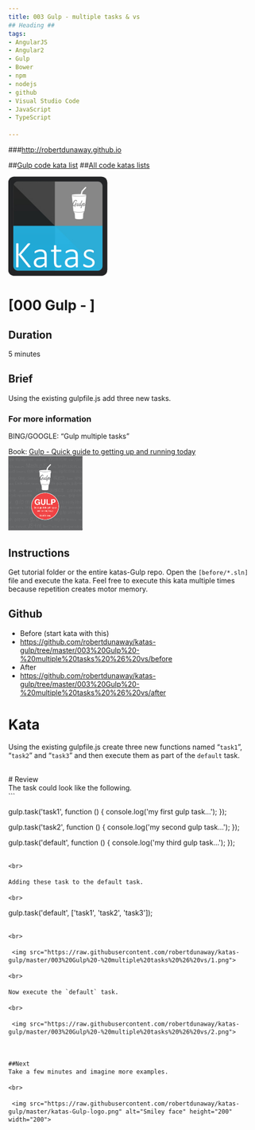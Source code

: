 ```yaml
---
title: 003 Gulp - multiple tasks & vs
## Heading ##
tags: 
- AngularJS
- Angular2
- Gulp
- Bower
- npm
- nodejs
- github
- Visual Studio Code
- JavaScript
- TypeScript

---
```


###http://robertdunaway.github.io

##[Gulp code kata list](http://mycodekatas.github.io/Gulp.html)
##[All code katas lists](http://mycodekatas.github.io/)

 <img src="https://raw.githubusercontent.com/robertdunaway/katas-gulp/master/katas-Gulp-logo.png" alt="Smiley face" height="200" width="200"> 

# [000 Gulp - ]

## Duration
 5 minutes

## Brief
Using the existing gulpfile.js add three new tasks.

### For more information 
BING/GOOGLE: “Gulp multiple tasks”

Book: 
[Gulp - Quick guide to getting up and running today](http://www.amazon.com/Gulp-Quick-guide-getting-running-ebook/dp/B010NXMFF6/)
<br>
<img src="https://raw.githubusercontent.com/robertdunaway/gulp-book/master/bookcoverimage.PNG" alt="Smiley face" height="150" width="150">



## Instructions
Get tutorial folder or the entire katas-Gulp repo.
Open the `[before/*.sln]` file and execute the kata.
Feel free to execute this kata multiple times because repetition creates motor memory.

## Github
 - Before (start kata with this)
  - https://github.com/robertdunaway/katas-gulp/tree/master/003%20Gulp%20-%20multiple%20tasks%20%26%20vs/before
 - After
  - https://github.com/robertdunaway/katas-gulp/tree/master/003%20Gulp%20-%20multiple%20tasks%20%26%20vs/after


# Kata

Using the existing gulpfile.js create three new functions named “`task1`”, “`task2`” and “`task3`” and then execute them as part of the `default` task.

<br>
# Review
<br>
The task could look like the following.

<br>
```

gulp.task('task1', function () {
    console.log('my first gulp task…');
});

gulp.task('task2', function () {
    console.log('my second gulp task…');
});

gulp.task('default', function () {
    console.log('my third gulp task…');
});


```

<br>

Adding these task to the default task.

<br>

```

gulp.task('default', ['task1', 'task2', 'task3']);


```

<br>

 <img src="https://raw.githubusercontent.com/robertdunaway/katas-gulp/master/003%20Gulp%20-%20multiple%20tasks%20%26%20vs/1.png">

<br>

Now execute the `default` task.

<br>

 <img src="https://raw.githubusercontent.com/robertdunaway/katas-gulp/master/003%20Gulp%20-%20multiple%20tasks%20%26%20vs/2.png">



##Next
Take a few minutes and imagine more examples. 

<br>

 <img src="https://raw.githubusercontent.com/robertdunaway/katas-gulp/master/katas-Gulp-logo.png" alt="Smiley face" height="200" width="200"> 